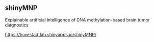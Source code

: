 ## shinyMNP

Explainable artificial intelligence of DNA methylation-based brain tumor diagnostics

https://hovestadtlab.shinyapps.io/shinyMNP/

